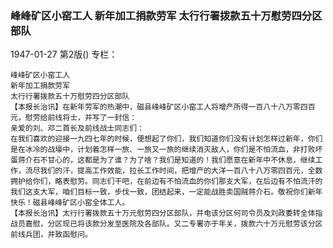 ### 峰峰矿区小窑工人  新年加工捐款劳军  太行行署拨款五十万慰劳四分区部队

1947-01-27
第2版()
专栏：

    峰峰矿区小窑工人
    新年加工捐款劳军
    太行行署拨款五十万慰劳四分区部队
    【本报长治讯】在新年劳军的热潮中，磁县峰峰矿区小窑工人将增产所得一百八十八万零四百元，慰劳给前线将士，并写了一封信：
    亲爱的刘、邓二首长及前线战士同志们：
    在我们喜欢的迎接一九四七年的时候，便想起了你们，我们知道你们没有计划怎样过新年，你们是在冰冷的战壕中，计划着怎样一旅、一旅又一旅的继续消灭敌人，你们是不怕流血，非打败坏蛋蒋介石不甘心的，这都是为了谁？为了啥？我们是知道的！我们愿意在新年中不休息，继续工作，流尽我们的汗，提高工作效能，拉长工作时间，把增产的大洋一百八十八万零四百元，全数拥护给你们，略表慰劳。同志们干吧，在前边有不怕流血的你们那支大军，在后边有不怕流汗的我们这支大军，咱们目标一致，步伐一致，团结起来，一定能战胜卖国贼蒋介石。敬祝你们新年快乐！磁县峰峰矿区小窑全体工人。
    【本报长治讯】太行行署拨款五十万元慰劳四分区部队，并电该分区何司令员及刘政委转全体指战员嘉慰，分区现已将该款分发至医院及各部队。又二专署亦于年关，拨款六十万元慰劳该分区前线兵团，并致函慰问。
